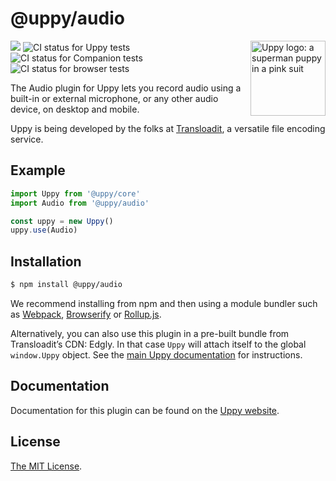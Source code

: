 # @uppy/audio

<img src="https://uppy.io/images/logos/uppy-dog-head-arrow.svg" width="120" alt="Uppy logo: a superman puppy in a pink suit" align="right">

<a href="https://www.npmjs.com/package/@uppy/audio"><img src="https://img.shields.io/npm/v/@uppy/webcam.svg?style=flat-square"></a> <img src="https://github.com/transloadit/uppy/workflows/Tests/badge.svg" alt="CI status for Uppy tests"> <img src="https://github.com/transloadit/uppy/workflows/Companion/badge.svg" alt="CI status for Companion tests"> <img src="https://github.com/transloadit/uppy/workflows/End-to-end%20tests/badge.svg" alt="CI status for browser tests">

The Audio plugin for Uppy lets you record audio using a built-in or external microphone, or any other audio device, on desktop and mobile.

Uppy is being developed by the folks at [Transloadit](https://transloadit.com), a versatile file encoding service.

## Example

```js
import Uppy from '@uppy/core'
import Audio from '@uppy/audio'

const uppy = new Uppy()
uppy.use(Audio)
```

## Installation

```bash
$ npm install @uppy/audio
```

We recommend installing from npm and then using a module bundler such as [Webpack](https://webpack.js.org/), [Browserify](http://browserify.org/) or [Rollup.js](http://rollupjs.org/).

Alternatively, you can also use this plugin in a pre-built bundle from Transloadit’s CDN: Edgly. In that case `Uppy` will attach itself to the global `window.Uppy` object. See the [main Uppy documentation](https://uppy.io/docs/#Installation) for instructions.

## Documentation

Documentation for this plugin can be found on the [Uppy website](https://uppy.io/docs/webcam).

## License

[The MIT License](./LICENSE).
